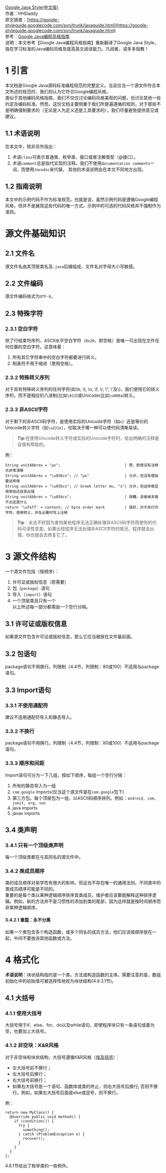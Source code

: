 [Google Java Style(中文版)](https://github.com/HHDaddy/CommonNotes/edit/master/codeStyle/Google%20Java%20Style(%E4%B8%AD%E6%96%87%E7%89%88).md)  
作者：HHDaddy  
原文链接：[https://google-styleguide.googlecode.com/svn/trunk/javaguide.html](https://google-styleguide.googlecode.com/svn/trunk/javaguide.html)  
参考：[Google Java编程风格指南](http://www.hawstein.com/posts/google-java-style.html)  
说明：本文参考【Google Java编程风格指南】重新翻译了Google Java Style，指在学习标准的Java编码风格及提高英文阅读能力。凡阅者，请多多指教！

# 1 引言
本文档是Google Java源码标准编程规范的完整定义。当且仅当一个源文件符合本文所述的规范时，我们则认为它符合Google编程风格。  
类似于其他编码风格指南，我们不仅仅讨论编码风格美观的问题，也讨论其他一些约定及编码标准。然而，这份文档主要侧重于我们所普遍遵循的规则，对于那些不是明确强制要求的（无论是人为定义还是工具要求的），我们尽量避免提供意见或建议。  

## 1.1 术语说明
在本文中，除非另外指出：  
1.  术语`class`可表示普通类、枚举类、接口或者注解类型（@接口）。  
2.  术语`comment`总是指代实现的注释。我们不使用`documentation comments`一词，而使用`Javadoc`来代替。
其他的术语说明会在本文不同地方出现。

## 1.2 指南说明
本文中的示例代码不作为标准规范。也就是说，虽然示例代码是遵循Google编程风格，但并不是展现这些代码的唯一方式。示例中的可选的代码风格并不强制作为准则。

# 源文件基础知识

## 2.1 文件名
源文件名由其顶层类名及`.java`后缀组成，文件名对字母大小写敏感。

## 2.2 文件编码
源文件编码格式为`UTF-8`。

## 2.3 特殊字符

### 2.3.1 空白字符
除了行结束符序列，ASCII水平空白字符（`0x20`，即空格）是唯一可出现在文件任何位置的空白字符。这意味着：
1. 所有其它字符串中的空白字符都要进行转义。
2. 制表符不用于缩进（使用空格）。

### 2.3.2 特殊转义序列
对于具有特殊转义序列的任何字符(如\b, \t, \n, \f, \r, \“, \‘及\\)，我们使用它的转义序列，而不是相应的八进制(比如`\012`)或Unicode(比如`\u000a`)转义。

### 2.3.3 非ASCII字符
对于剩下的非ASCII码字符，是使用实际的Unicode字符（如`∞`）还是等价的Unicode转义字符（如`\u221e`），仅取决于哪一种可以使代码清晰易读。
> **Tip**:在使用Unicode转义字符或实际的Unicode字符时，给出明确的注释是会很有帮助的。

例：  

    String unitAbbrev = "μs";                             | 赞，即使没有注释也非常清晰
    String unitAbbrev = "\u03bcs"; // "μs"                | 允许，但没有理由要这样做
    String unitAbbrev = "\u03bcs"; // Greek letter mu, "s"| 允许，但这样做显得笨拙还容易出错
    String unitAbbrev = "\u03bcs";                        | 很糟，读者根本看不出这是什么
    return '\ufeff' + content; // byte order mark         | 很好，对于非打印字符，使用转义，并在必要时写上注释

> **Tip**：永远不好因为害怕某些程序无法正确处理非ASCII码字符而使你的代码可读性变差。如果出现程序无法处理非ASCII字符的情况，程序就会出错，你也就会去修复它了。  

# 3 源文件结构  
一个源文件包括（按顺序）：  
1. 许可证或版权信息（若需要）  
2. 包（`package`）语句  
3. 导入（`import`）语句  
4. 一个顶层类且只有一个  
以上所述每一部分都需由一个空行分隔。  

## 3.1 许可证或版权信息
如果源文件包含许可证或版权信息，那么它应当被放在文件最前面。

## 3.2 包语句
package语句不用换行。列限制（4.4节，列限制：80或100）不适用与package语句。

## 3.3 Import语句

### 3.3.1 不使用通配符
建议不适用通配符导入和静态导入。

### 3.3.2 不换行
package语句不用换行。列限制（4.4节，列限制：80或100）不适用与package语句。

### 3.3.3 顺序和间距
Import语句可分为一下几组，按如下顺序，每组一个空行分隔：  
1. 所有的静态导入为一组  
2. `com.google` imports(仅当这个源文件是在`com.google`包下)  
3. 第三方包。每个顶层包为一组，以ASCII码顺序排列。例如：`android, com, junit, org, sun`  
4. java imports  
5. javax imports

## 3.4 类声明

### 3.4.1 只有一个顶级类声明
每一个顶级类都在与其同名的源文件中。

### 3.4.2 类成员顺序
类的成员顺序对易学性有很大的影响，但这也不存在唯一的通用法则。不同类中的类成员顺序可能是不同的。  
重要的是每个类以某种逻辑顺序排序其类成员，维护者应该要能解释这种排序逻辑。例如，新的方法并不是习惯性的添加到类的尾部，因为这样就是按时间顺序而非某种逻辑顺序。  

#### 3.4.2.1 重载：永不分离
如果一个类包含多个构造函数，或多个同名的成员方法，他们应该按顺序放在一起，中间不要放进其他函数或方法。

# 4 格式化
**术语说明**：块状结构指的是一个类，方法或构造函数的主体。需要注意的是，数组初始化中的初始值可被选择性地视为块状结构(4.8.3.1节)。

## 4.1 大括号

### 4.1.1 使用大括号
大括号用于if、else、for、do以及while语句，即使程序块只有一条语句或着为空，也要加上大括号。

### 4.1.2 非空块：K&R风格
对于非空块和块状结构，大括号遵循K&R风格（[埃及括号](http://blog.codinghorror.com/new-programming-jargon/)）：

- 左大括号前不换行；
- 左大括号后换行；
- 右大括号前换行；
- 如果右大括号是一个语句、函数体或类的终止，则右大括号后换行; 否则不换行。例如，如果右大括号后面是else或逗号，则不换行。

例：

	return new MyClass() {
	  @Override public void method() {
	    if (condition()) {
	      try {
	        something();
	      } catch (ProblemException e) {
	        recover();
	      }
	    }
	  }
	};

4.8.1节给出了枚举类的一些例外。